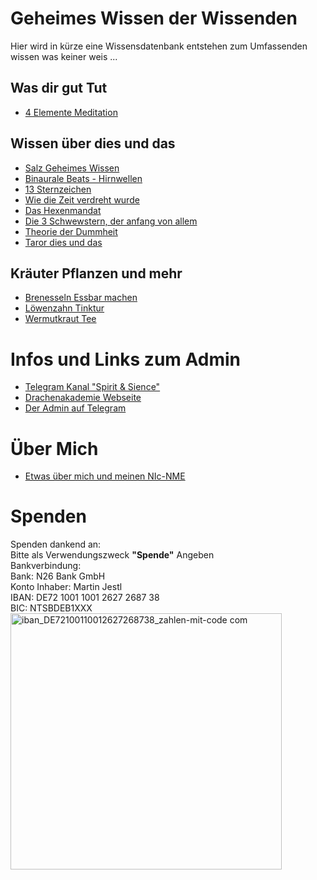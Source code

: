 # Geheimes Wissen der Wissenden
Hier wird in kürze eine Wissensdatenbank entstehen zum Umfassenden wissen was keiner weis ...
## Was dir gut Tut
- [4 Elemente Meditation](https://www.youtube.com/watch?v=faeHdBZJLyk)
## Wissen über dies und das
- [Salz Geheimes Wissen](https://github.com/Neo111310/MintakaStarseed/wiki/Salz,-eine-VERBOTENE-SPIRITUELLE-WAFFE)
- [Binaurale Beats - Hirnwellen](https://github.com/Neo111310/MintakaStarseed/wiki/binaurale-beats-erklaert)
- [13 Sternzeichen](https://github.com/Neo111310/MintakaStarseed/wiki/13-Sternzeichen)
- [Wie die Zeit verdreht wurde](https://github.com/Neo111310/MintakaStarseed/wiki/Wie-die-Zeit-Verdreht-wurde)
- [Das Hexenmandat](https://github.com/Neo111310/MintakaStarseed/wiki/Das-Hexenmandat)
- [Die 3 Schwewstern, der anfang von allem](https://github.com/Neo111310/MintakaStarseed/wiki/Die-3-Schwestern)
- [Theorie der Dummheit](https://github.com/Neo111310/MintakaStarseed/wiki/Theorie-der-Dummheit)
- [Taror dies und das](https://github.com/Neo111310/MintakaStarseed/wiki/Tarot-kleinigkeiten)
## Kräuter Pflanzen und mehr
- [Brenesseln Essbar machen](https://github.com/Neo111310/MintakaStarseed/wiki/Brenesseln-Essfertig-machen)
- [Löwenzahn Tinktur](https://github.com/Neo111310/MintakaStarseed/wiki/L%C3%B6wenzahn-Tinktur)
- [Wermutkraut Tee](https://github.com/Neo111310/MintakaStarseed/wiki/Wermutkraut-Tee)
# Infos und Links zum Admin
- [Telegram Kanal "Spirit & Sience"](https://t.me/spiritandsiencekanal)
- [Drachenakademie Webseite](https://drachenakademie.com)
- [Der Admin auf Telegram](https://t.me/DerDrachenHueter)
# Über Mich
- [Etwas über mich und meinen NIc-NME](https://github.com/Neo111310/MintakaStarseed/wiki/Neo-Details)
# Spenden
Spenden dankend an:\
Bitte als Verwendungszweck **"Spende"** Angeben\
Bankverbindung:\
Bank: N26 Bank GmbH\
Konto Inhaber: Martin Jestl\
IBAN: DE72 1001 1001 2627 2687 38\
BIC: NTSBDEB1XXX\
<img width="434" height="410" alt="iban_DE72100110012627268738_zahlen-mit-code com" src="https://github.com/user-attachments/assets/0d261b88-a4b6-4b94-8658-b801d30d7b4b" />

